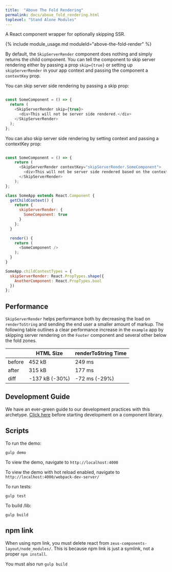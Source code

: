 ```yaml
---
title:  "Above The Fold Rendering"
permalink: docs/above_fold_rendering.html
toplevel: "Stand Alone Modules"
---
```


A React component wrapper for optionally skipping SSR.

{% include module_usage.md moduleId="above-the-fold-render" %}

By default, the `SkipServerRender` component does nothing and simply returns the child component.
You can tell the component to skip server rendering either by passing a prop `skip={true}` or
setting up `skipServerRender` in your app context and passing the component a `contextKey` prop.

You can skip server side rendering by passing a skip prop:

```js

const SomeComponent = () => {
  return (
    <SkipServerRender skip={true}>
      <div>This will not be server side rendered.</div>
    </SkipServerRender>
  );
};
```

You can also skip server side rendering by setting context and passing a contextKey prop:

```js

const SomeComponent = () => {
    return (
      <SkipServerRender contextKey="skipServerRender.SomeComponent">
        <div>This will not be server side rendered based on the context.</div>
      </SkipServerRender>
    );
};

class SomeApp extends React.Component {
  getChildContext() {
    return {
      skipServerRender: {
        SomeComponent: true
      }
    };
  }

  render() {
    return (
      <SomeComponent />
    );
  }
}

SomeApp.childContextTypes = {
  skipServerRender: React.PropTypes.shape({
    AnotherComponent: React.PropTypes.bool
  })
};

```

## Performance

`SkipServerRender` helps performance both by decreasing the load on `renderToString` and sending the end user a smaller amount of markup.
The following table outlines a clear performance increase in the `example` app by skipping server rendering on
the `Footer` component and several other below the fold zones.

|          | HTML Size      | renderToString Time |
| -------- | -------------- | ------------------- |
| before   | 452 kB         | 249 ms              |
| after    | 315 kB         | 177 ms              |
| diff     | -137 kB (-30%) | -72 ms (-29%)       |


## Development Guide

We have an ever-green guide to our development practices with this archetype.
[Click here](https://github.com/electrode-io/electrode-archetype-react-component/blob/master/DEVELOPMENT.md)
before starting development on a component library.

## Scripts

To run the demo:

```
gulp demo
```

To view the demo, navigate to `http://localhost:4000`

To view the demo with hot reload enabled, navigate to `http://localhost:4000/webpack-dev-server/`

To run tests:

```
gulp test
```

To build /lib:

```
gulp build
```

## npm link

When using npm link, you must delete react from `zeus-components-layout/node_modules/`. This is because npm link is just a symlink, not a proper `npm install`.

You must also run `gulp build`
